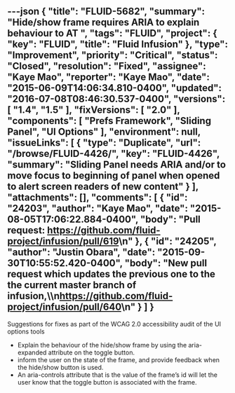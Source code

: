 ---json
{
  "title": "FLUID-5682",
  "summary": "Hide/show frame requires ARIA to explain behaviour to AT ",
  "tags": "FLUID",
  "project": {
    "key": "FLUID",
    "title": "Fluid Infusion"
  },
  "type": "Improvement",
  "priority": "Critical",
  "status": "Closed",
  "resolution": "Fixed",
  "assignee": "Kaye Mao",
  "reporter": "Kaye Mao",
  "date": "2015-06-09T14:06:34.810-0400",
  "updated": "2016-07-08T08:46:30.537-0400",
  "versions": [
    "1.4",
    "1.5"
  ],
  "fixVersions": [
    "2.0"
  ],
  "components": [
    "Prefs Framework",
    "Sliding Panel",
    "UI Options"
  ],
  "environment": null,
  "issueLinks": [
    {
      "type": "Duplicate",
      "url": "/browse/FLUID-4426/",
      "key": "FLUID-4426",
      "summary": "Sliding Panel needs ARIA and/or to move focus to beginning of panel when opened to alert screen readers of new content"
    }
  ],
  "attachments": [],
  "comments": [
    {
      "id": "24203",
      "author": "Kaye Mao",
      "date": "2015-08-05T17:06:22.884-0400",
      "body": "Pull request: <https://github.com/fluid-project/infusion/pull/619>\n"
    },
    {
      "id": "24205",
      "author": "Justin Obara",
      "date": "2015-09-30T10:55:52.420-0400",
      "body": "New pull request which updates the previous one to the the current master branch of infusion,\\\n<https://github.com/fluid-project/infusion/pull/640>\n"
    }
  ]
}
---
Suggestions for fixes as part of the WCAG 2.0 accessibility audit of the UI options tools 

* Explain the behaviour of the hide/show frame by using the aria-expanded attribute on the toggle button.
* inform the user on the state of the frame, and provide feedback when the hide/show button is used.
* An aria-controls attribute that is the value of the frame’s id will let the user know that the toggle button is associated with the frame.

        